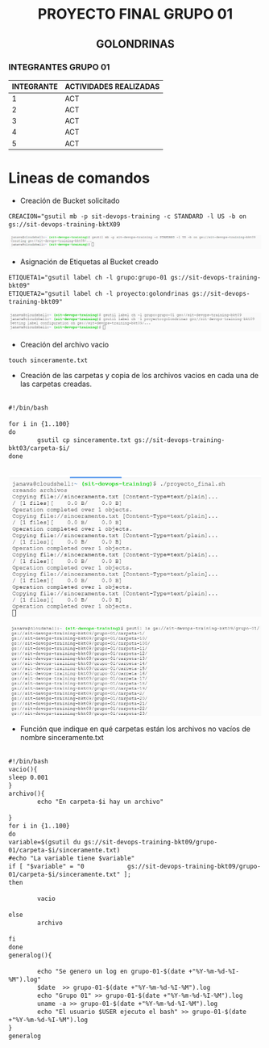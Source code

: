 # <div align="center"> PROYECTO FINAL GRUPO 01 </div>
## <div align="center"> GOLONDRINAS </div>    

### INTEGRANTES GRUPO 01

<div align="center">

| INTEGRANTE                      | ACTIVIDADES REALIZADAS                                             |
|---------------------------------|--------------------------------------------------------------------|
|     1                           | ACT                                                                |
|     2                           | ACT                                                                |
|     3                           | ACT                                                                |
|     4                           | ACT                                                                |
|     5                           | ACT                                                                |

</div>

# Lineas de comandos

+ Creación de Bucket solicitado
~~~
CREACION="gsutil mb -p sit-devops-training -c STANDARD -l US -b on gs://sit-devops-training-bktX09
~~~
<p align="center">
<img src="images/creacion_bucket.png" width="500">
</p>

+ Asignación de Etiquetas al Bucket creado
~~~
ETIQUETA1="gsutil label ch -l grupo:grupo-01 gs://sit-devops-training-bkt09"  
ETIQUETA2="gsutil label ch -l proyecto:golondrinas gs://sit-devops-training-bkt09"  

~~~

<p align="center">
<img src="images/creaciondeetiquetas.png" width="500">
</p>

+ Creación del archivo vacio
~~~
touch sinceramente.txt
~~~

+ Creación de las carpetas y copia de los archivos vacios en cada una de las carpetas creadas.

~~~

#!/bin/bash

for i in {1..100}
do
        gsutil cp sinceramente.txt gs://sit-devops-training-bkt03/carpeta-$i/
done


~~~

<p align="center">
<img src="images/creaciondecarpetas.png" width="500">
</p>

<p align="center">
<img src="images/evidenciacarpetas.png" width="500">
</p>

+ Función que indique en qué carpetas están los archivos no vacíos de nombre sinceramente.txt

~~~

#!/bin/bash
vacio(){
sleep 0.001 
}
archivo(){
        echo "En carpeta-$i hay un archivo"

}
for i in {1..100}
do
variable=$(gsutil du gs://sit-devops-training-bkt09/grupo-01/carpeta-$i/sinceramente.txt)
#echo "La variable tiene $variable"
if [ "$variable" = "0            gs://sit-devops-training-bkt09/grupo-01/carpeta-$i/sinceramente.txt" ];
then

        vacio

else
        archivo

fi
done
generalog(){

        echo "Se genero un log en grupo-01-$(date +"%Y-%m-%d-%I-%M").log"
        $date  >> grupo-01-$(date +"%Y-%m-%d-%I-%M").log
        echo "Grupo 01" >> grupo-01-$(date +"%Y-%m-%d-%I-%M").log
        uname -a >> grupo-01-$(date +"%Y-%m-%d-%I-%M").log
        echo "El usuario $USER ejecuto el bash" >> grupo-01-$(date +"%Y-%m-%d-%I-%M").log
}
generalog
~~~
